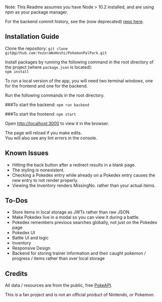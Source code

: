 Note: This Readme assumes you have Node > 10.2 installed, and are using npm as your package manager. 

For the backend commit history, see the (now deprecated) [repo here](https://github.com/YozoraNoHoshi/pokesimbackend).

## Installation Guide

Clone the repository:   `git clone git@github.com:YozoraNoHoshi/PokemonPalPark.git`

Install packages by running the following command in the root directory of the project (where `package.json` is located):   
```npm install```

To run a local version of the app, you will need two terminal windows, one for the frontend and one for the backend. 

Run the following commands in the root directory.

###To start the backend:
```npm run backend```

###To start the frontend:
```npm start```

Open [http://localhost:3000](http://localhost:3000) to view it in the browser.

The page will reload if you make edits.  
You will also see any lint errors in the console.

## Known Issues

* Hitting the back button after a redirect results in a blank page.  
* The styling is nonexistent.   
* Checking a Pokedex entry while already on a Pokedex entry causes the new entry to not render properly.
* Viewing the Inventory renders MissingNo. rather than your actual items.

## To-Dos

- Store items in local storage as JWTs rather than raw JSON.
- Make Pokedex live in a modal so you can view it during a battle.
- Pokedex remembers previous searches globally, not just on the Pokedex page
- Pokedex UI
- Battle UI and logic
- Inventory
- Responsive Design
- Backend for storing trainer information and their caught pokemon / progress / items rather than over local storage


## Credits
All data / resources are from the public, free [PokeAPI](https://pokeapi.co).

This is a fan project and is not an official product of Nintendo, or Pokemon. 